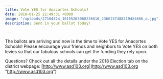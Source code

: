 ```yaml
---
title: Vote YES for Anacortes Schools!
date: 2018-01-25 21:49:31 +0000
image: "/uploads/27164324_10155263068236616_2360237488219484666_o.jpg"
description: Send in your ballot today!

---
```

The ballots are arriving and now is the time to Vote YES for Anacortes Schools!  Please encourage your friends and neighbors to Vote YES on both levies so that our fabulous schools can get the funding they rely upon.

Questions?  Check out all the details under the 2018 Election tab on the district webpage:  [http://www.asd103.org](http://www.asd103.org "http://www.asd103.org")